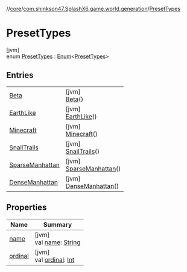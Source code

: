 //[core](../../../index.md)/[com.shinkson47.SplashX6.game.world.generation](../index.md)/[PresetTypes](index.md)

# PresetTypes

[jvm]\
enum [PresetTypes](index.md) : [Enum](https://kotlinlang.org/api/latest/jvm/stdlib/kotlin/-enum/index.html)&lt;[PresetTypes](index.md)&gt;

## Entries

| | |
|---|---|
| [Beta](-beta/index.md) | [jvm]<br>[Beta](-beta/index.md)() |
| [EarthLike](-earth-like/index.md) | [jvm]<br>[EarthLike](-earth-like/index.md)() |
| [Minecraft](-minecraft/index.md) | [jvm]<br>[Minecraft](-minecraft/index.md)() |
| [SnailTrails](-snail-trails/index.md) | [jvm]<br>[SnailTrails](-snail-trails/index.md)() |
| [SparseManhattan](-sparse-manhattan/index.md) | [jvm]<br>[SparseManhattan](-sparse-manhattan/index.md)() |
| [DenseManhattan](-dense-manhattan/index.md) | [jvm]<br>[DenseManhattan](-dense-manhattan/index.md)() |

## Properties

| Name | Summary |
|---|---|
| [name](../../com.shinkson47.SplashX6.network/-packet-type/-ping/index.md#-372974862%2FProperties%2F971615585) | [jvm]<br>val [name](../../com.shinkson47.SplashX6.network/-packet-type/-ping/index.md#-372974862%2FProperties%2F971615585): [String](https://kotlinlang.org/api/latest/jvm/stdlib/kotlin/-string/index.html) |
| [ordinal](../../com.shinkson47.SplashX6.network/-packet-type/-ping/index.md#-739389684%2FProperties%2F971615585) | [jvm]<br>val [ordinal](../../com.shinkson47.SplashX6.network/-packet-type/-ping/index.md#-739389684%2FProperties%2F971615585): [Int](https://kotlinlang.org/api/latest/jvm/stdlib/kotlin/-int/index.html) |
